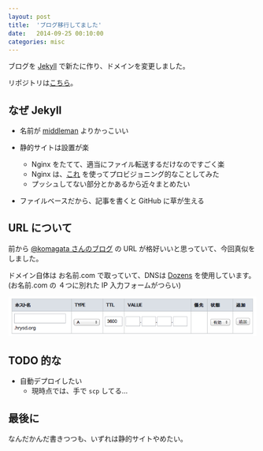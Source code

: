 ```yaml
---
layout: post
title:  'ブログ移行してました'
date:   2014-09-25 00:10:00
categories: misc
---
```


ブログを [Jekyll](https://github.com/jekyll/jekyll) で新たに作り、ドメインを変更しました。

リポジトリは[こちら](https://github.com/hrysd/diary.yoshida.dev)。

## なぜ Jekyll

- 名前が [middleman](https://github.com/middleman/middleman) よりかっこいい

- 静的サイトは設置が楽
  - Nginx をたてて、適当にファイル転送するだけなのですごく楽
  - Nginx は、[これ](https://github.com/hrysd/vps) を使ってプロビジョニング的なことしてみた
  - プッシュしてない部分とかあるから近々まとめたい

- ファイルベースだから、記事を書くと GitHub に草が生える

## URL について

前から [@komagata さんのブログ](http://docs.komagata.org) の URL が格好いいと思っていて、今回真似をしました。

ドメイン自体は お名前.com で取っていて、DNSは [Dozens](https://dozens.jp) を使用しています。(お名前.com の ４つに別れた IP 入力フォームがつらい)

![onamae](/assets/images/onamae_form.png)

## TODO 的な

- 自動デプロイしたい
  - 現時点では、手で `scp` してる...

## 最後に

なんだかんだ書きつつも、いずれは静的サイトやめたい。
